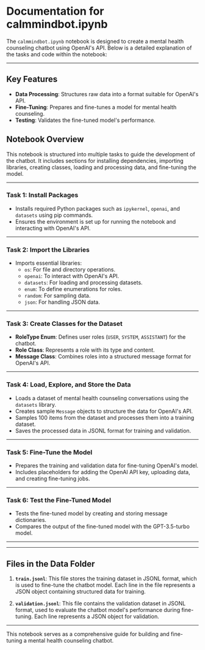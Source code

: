 # Documentation for calmmindbot.ipynb

The `calmmindbot.ipynb` notebook is designed to create a mental health counseling chatbot using OpenAI's API. Below is a detailed explanation of the tasks and code within the notebook:

---

## **Key Features**

- **Data Processing**: Structures raw data into a format suitable for OpenAI's API.
- **Fine-Tuning**: Prepares and fine-tunes a model for mental health counseling.
- **Testing**: Validates the fine-tuned model's performance.

## **Notebook Overview**

This notebook is structured into multiple tasks to guide the development of the chatbot. It includes sections for installing dependencies, importing libraries, creating classes, loading and processing data, and fine-tuning the model.

---

### **Task 1: Install Packages**

- Installs required Python packages such as `ipykernel`, `openai`, and `datasets` using pip commands.
- Ensures the environment is set up for running the notebook and interacting with OpenAI's API.

---

### **Task 2: Import the Libraries**

- Imports essential libraries:
  - `os`: For file and directory operations.
  - `openai`: To interact with OpenAI's API.
  - `datasets`: For loading and processing datasets.
  - `enum`: To define enumerations for roles.
  - `random`: For sampling data.
  - `json`: For handling JSON data.

---

### **Task 3: Create Classes for the Dataset**

- **RoleType Enum**: Defines user roles (`USER`, `SYSTEM`, `ASSISTANT`) for the chatbot.
- **Role Class**: Represents a role with its type and content.
- **Message Class**: Combines roles into a structured message format for OpenAI's API.

---

### **Task 4: Load, Explore, and Store the Data**

- Loads a dataset of mental health counseling conversations using the `datasets` library.
- Creates sample `Message` objects to structure the data for OpenAI's API.
- Samples 100 items from the dataset and processes them into a training dataset.
- Saves the processed data in JSONL format for training and validation.

---

### **Task 5: Fine-Tune the Model**

- Prepares the training and validation data for fine-tuning OpenAI's model.
- Includes placeholders for adding the OpenAI API key, uploading data, and creating fine-tuning jobs.

---

### **Task 6: Test the Fine-Tuned Model**

- Tests the fine-tuned model by creating and storing message dictionaries.
- Compares the output of the fine-tuned model with the GPT-3.5-turbo model.

---

---

## **Files in the Data Folder**

1. **`train.jsonl`**: This file stores the training dataset in JSONL format, which is used to fine-tune the chatbot model. Each line in the file represents a JSON object containing structured data for training.

2. **`validation.jsonl`**: This file contains the validation dataset in JSONL format, used to evaluate the chatbot model's performance during fine-tuning. Each line represents a JSON object for validation.

---

This notebook serves as a comprehensive guide for building and fine-tuning a mental health counseling chatbot.
